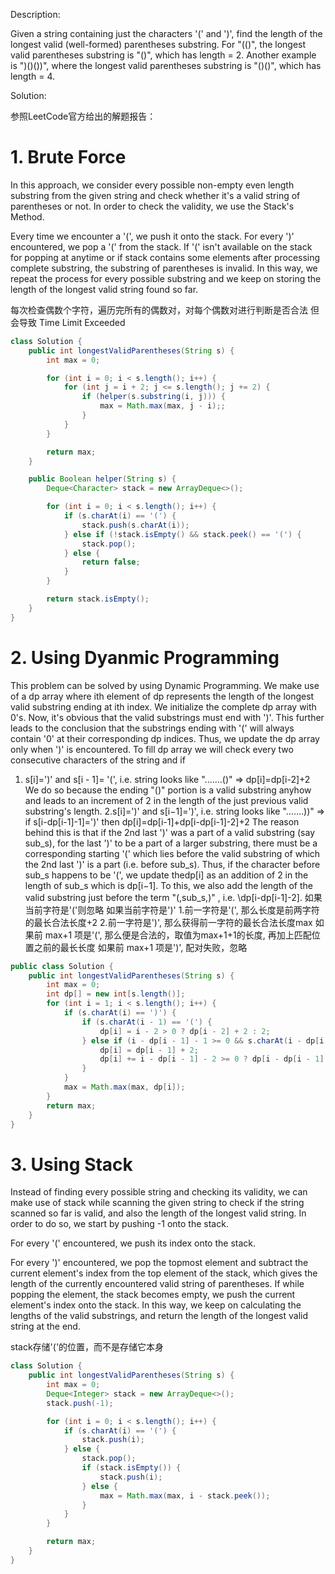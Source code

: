 Description:

Given a string containing just the characters '(' and ')', find the length of the longest valid (well-formed) parentheses substring.
For "(()", the longest valid parentheses substring is "()", which has length = 2.
Another example is ")()())", where the longest valid parentheses substring is "()()", which has length = 4.

Solution:

参照LeetCode官方给出的解题报告：

# 1. Brute Force

In this approach, we consider every possible non-empty even length substring from the given string and check whether it's a valid string of parentheses or not. In order to check the validity, we use the Stack's Method.

Every time we encounter a '(', we push it onto the stack. For every ')' encountered, we pop a '(' from the stack. If '(' isn't available on the stack for popping at anytime or if stack contains some elements after processing complete substring, the substring of parentheses is invalid. In this way, we repeat the process for every possible substring and we keep on storing the length of the longest valid string found so far.

每次检查偶数个字符，遍历完所有的偶数对，对每个偶数对进行判断是否合法
但会导致 Time Limit Exceeded

```java
class Solution {
    public int longestValidParentheses(String s) {
        int max = 0;

        for (int i = 0; i < s.length(); i++) {
            for (int j = i + 2; j <= s.length(); j += 2) {
                if (helper(s.substring(i, j))) {
                    max = Math.max(max, j - i);;
                }
            }
        }

        return max;
    }

    public Boolean helper(String s) {
        Deque<Character> stack = new ArrayDeque<>();

        for (int i = 0; i < s.length(); i++) {
            if (s.charAt(i) == '(') {
                stack.push(s.charAt(i));
            } else if (!stack.isEmpty() && stack.peek() == '(') {
                stack.pop();
            } else {
                return false;
            }
        }

        return stack.isEmpty();
    }
}
```

# 2. Using Dyanmic Programming
This problem can be solved by using Dynamic Programming. We make use of a dp array where ith element of dp represents the length of the longest valid substring ending at ith index. We initialize the complete dp array with 0's. Now, it's obvious that the valid substrings must end with ')'. This further leads to the conclusion that the substrings ending with '(' will always contain '0' at their corresponding dp indices. Thus, we update the dp array only when ')' is encountered.
To fill dp array we will check every two consecutive characters of the string and if
1. s[i]=')' and s[i - 1]= '(', i.e. string looks like ".......()" ⇒ dp[i]=dp[i-2]+2
We do so because the ending "()" portion is a valid substring anyhow and leads to an increment of 2 in the length of the just previous valid substring's length.
2.s[i]=')' and s[i−1]=')', i.e. string looks like ".......))" ⇒ if s[i-dp[i-1]-1]=')' then dp[i]=dp[i-1]+dp[i-dp[i-1]-2]+2
The reason behind this is that if the 2nd last ')' was a part of a valid substring (say sub_s), for the last ')' to be a part of a larger substring, there must be a corresponding starting '(' which lies before the valid substring of which the 2nd last ')' is a part (i.e. before sub_s). Thus, if the character before sub_s happens to be '(', we update thedp[i] as an addition of 2 in the length of sub_s which is dp[i−1]. To this, we also add the length of the valid substring just before the term "(,sub_s,)" , i.e. \dp[i-dp[i-1]-2].
如果当前字符是'('则忽略
如果当前字符是')'
1.前一字符是'(', 那么长度是前两字符的最长合法长度+2
2.前一字符是')', 那么获得前一字符的最长合法长度max
   如果前 max+1 项是'(', 那么便是合法的，取值为max+1+1的长度, 再加上匹配位置之前的最长长度
   如果前 max+1 项是')', 配对失败，忽略                                                                                                              

```java
public class Solution {
    public int longestValidParentheses(String s) {
        int max = 0;
        int dp[] = new int[s.length()];
        for (int i = 1; i < s.length(); i++) {
            if (s.charAt(i) == ')') {
                if (s.charAt(i - 1) == '(') {
                    dp[i] = i - 2 > 0 ? dp[i - 2] + 2 : 2;
                } else if (i - dp[i - 1] - 1 >= 0 && s.charAt(i - dp[i - 1] - 1) == '(') {
                    dp[i] = dp[i - 1] + 2;
                    dp[i] += i - dp[i - 1] - 2 >= 0 ? dp[i - dp[i - 1] - 2] : 0;
                }
            }
            max = Math.max(max, dp[i]);
        }
        return max;
    }
}
```


# 3. Using Stack
Instead of finding every possible string and checking its validity, we can make use of stack while scanning the given string to check if the string scanned so far is valid, and also the length of the longest valid string. In order to do so, we start by pushing -1 onto the stack.

For every '(' encountered, we push its index onto the stack.

For every ')' encountered, we pop the topmost element and subtract the current element's index from the top element of the stack, which gives the length of the currently encountered valid string of parentheses. If while popping the element, the stack becomes empty, we push the current element's index onto 
the stack. In this way, we keep on calculating the lengths of the valid substrings, and return the length of the longest valid string at the end.

stack存储'('的位置，而不是存储它本身

```java
class Solution {
    public int longestValidParentheses(String s) {
        int max = 0;
        Deque<Integer> stack = new ArrayDeque<>();
        stack.push(-1);

        for (int i = 0; i < s.length(); i++) {
            if (s.charAt(i) == '(') {
                stack.push(i);
            } else {
                stack.pop();
                if (stack.isEmpty()) {
                    stack.push(i);
                } else {
                    max = Math.max(max, i - stack.peek());
                }
            }
        }

        return max;
    }
}
```